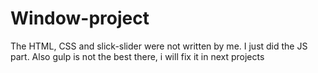 ﻿# Window-project
The HTML, CSS and slick-slider were not written by me. I just did the JS part.
Also gulp is not the best there, i will fix it in next projects

